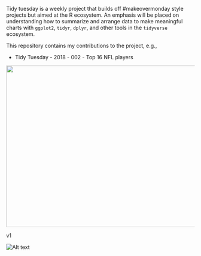 Tidy tuesday is a weekly project that builds off #makeovermonday style projects but aimed at the R ecosystem. An emphasis will be placed on understanding how to summarize and arrange data to make meaningful charts with `ggplot2`, `tidyr`, `dplyr`, and other tools in the `tidyverse` ecosystem.

This repository contains my contributions to the project, e.g.,

 - Tidy Tuesday - 2018 - 002 - Top 16 NFL players
 
 <img src= "tidytuesday/imgs/image.png" title="Tidy Tuesday 002 - Top 16 QB" alt=""  width="650" height="432"/>
 
 v1
 
 ![Alt text](https://raw.githubusercontent.com/vbfelix/tidytuesday/master/imgs/image.png)
